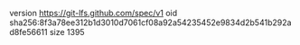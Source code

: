 version https://git-lfs.github.com/spec/v1
oid sha256:8f3a78ee312b1d3010d7061cf08a92a54235452e9834d2b541b292ad8fe56611
size 1395
